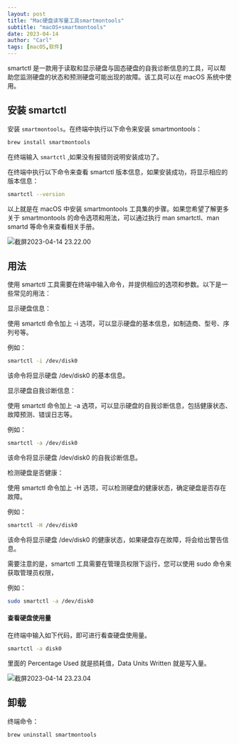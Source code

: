 ```yaml
---
layout: post
title: "Mac硬盘读写量工具smartmontools"
subtitle: "macOS+smartmontools"
date: 2023-04-14
author: "Carl"
tags: [macOS,软件]
---
```




smartctl 是一款用于读取和显示硬盘与固态硬盘的自我诊断信息的工具，可以帮助您监测硬盘的状态和预测硬盘可能出现的故障。该工具可以在 macOS 系统中使用。



## 安装 smartctl



安装 `smartmontools`。在终端中执行以下命令来安装 smartmontools：

```zsh
brew install smartmontools
```

在终端输入 `smartctl` ,如果没有报错则说明安装成功了。

在终端中执行以下命令来查看 smartctl 版本信息，如果安装成功，将显示相应的版本信息：

```zsh
smartctl --version
```

以上就是在 macOS 中安装 smartmontools 工具集的步骤。如果您希望了解更多关于 smartmontools 的命令选项和用法，可以通过执行 man smartctl、man smartd 等命令来查看相关手册。

![截屏2023-04-14 23.22.00](https://github-blog-carl.oss-cn-hangzhou.aliyuncs.com/img/202304142324114.png)



## 用法

使用 smartctl 工具需要在终端中输入命令，并提供相应的选项和参数。以下是一些常见的用法：



显示硬盘信息：

使用 smartctl 命令加上 -i 选项，可以显示硬盘的基本信息，如制造商、型号、序列号等。

例如：

```zsh
smartctl -i /dev/disk0
```

该命令将显示硬盘 /dev/disk0 的基本信息。



显示硬盘自我诊断信息：

使用 smartctl 命令加上 -a 选项，可以显示硬盘的自我诊断信息，包括健康状态、故障预测、错误日志等。

例如：

```zsh
smartctl -a /dev/disk0
```

该命令将显示硬盘 /dev/disk0 的自我诊断信息。



检测硬盘是否健康：

使用 smartctl 命令加上 -H 选项，可以检测硬盘的健康状态，确定硬盘是否存在故障。

例如：

```zsh
smartctl -H /dev/disk0
```

该命令将显示硬盘 /dev/disk0 的健康状态，如果硬盘存在故障，将会给出警告信息。



需要注意的是，smartctl 工具需要在管理员权限下运行，您可以使用 sudo 命令来获取管理员权限，

例如：

```zsh
sudo smartctl -a /dev/disk0
```



#### 查看硬盘使用量

在终端中输入如下代码，即可进行看查硬盘使用量。

```zsh
smartctl -a disk0
```

里面的 Percentage Used 就是损耗值，Data Units Written 就是写入量。



![截屏2023-04-14 23.23.04](https://github-blog-carl.oss-cn-hangzhou.aliyuncs.com/img/202304142324056.png)



## 卸载

终端命令：

```
brew uninstall smartmontools 
```

